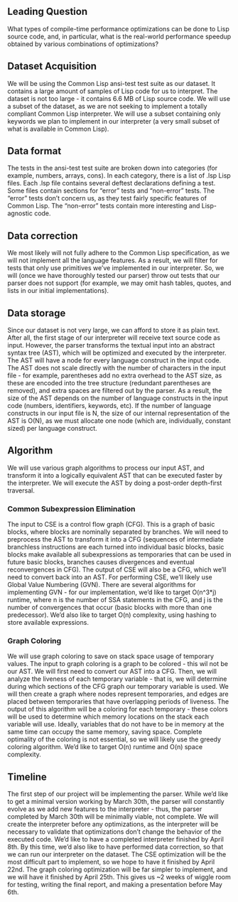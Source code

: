 ## Leading Question 
What types of compile-time performance optimizations can be done to Lisp source code, and, in particular, what is the real-world performance speedup obtained by various combinations of optimizations?

## Dataset Acquisition
We will be using the Common Lisp ansi-test test suite as our dataset. It contains a large amount of samples of Lisp code for us to interpret. The dataset is not too large - it contains 6.6 MB of Lisp source code. We will use a subset of the dataset, as we are not seeking to implement a totally compliant Common Lisp interpreter. We will use a subset containing only keywords we plan to implement in our interpreter (a very small subset of what is available in Common Lisp).

## Data format
The tests in the ansi-test test suite are broken down into categories (for example, numbers, arrays, cons). In each category, there is a list of .lsp Lisp files. Each .lsp file contains several deftest declarations defining a test. Some files contain sections for “error” tests and “non-error” tests. The “error” tests don’t concern us, as they test fairly specific features of Common Lisp. The “non-error” tests contain more interesting and Lisp-agnostic code.

## Data correction
We most likely will not fully adhere to the Common Lisp specification, as we will not implement all the language features. As a result, we will filter for tests that only use primitives we’ve implemented in our interpreter. So, we will (once we have thoroughly tested our parser) throw out tests that our parser does not support (for example, we may omit hash tables, quotes, and lists in our initial implementations).

## Data storage
Since our dataset is not very large, we can afford to store it as plain text. After all, the first stage of our interpreter will receive text source code as input. However, the parser transforms the textual input into an abstract syntax tree (AST), which will be optimized and executed by the interpreter. The AST will have a node for every language construct in the input code. The AST does not scale directly with the number of characters in the input file - for example, parentheses add no extra overhead to the AST size, as these are encoded into the tree structure (redundant parentheses are removed), and extra spaces are filtered out by the parser. As a result, the size of the AST depends on the number of language constructs in the input code (numbers, identifiers, keywords, etc). If the number of language constructs in our input file is N, the size of our internal representation of the AST is O(N), as we must allocate one node (which are, individually, constant sized) per language construct.

## Algorithm 
We will use various graph algorithms to process our input AST, and transform it into a logically equivalent AST that can be executed faster by the interpreter. We will execute the AST by doing a post-order depth-first traversal.

### Common Subexpression Elimination
The input to CSE is a control flow graph (CFG). This is a graph of basic blocks, where blocks are nominally separated by branches. We will need to preprocess the AST to transform it into a CFG (sequences of intermediate branchless instructions are each turned into individual basic blocks, basic blocks make available all subexpressions as temporaries that can be used in future basic blocks, branches causes divergences and eventual reconvergences in CFG). The output of CSE will also be a CFG, which we’ll need to convert back into an AST. For performing CSE, we’ll likely use Global Value Numbering (GVN). There are several algorithms for implementing GVN - for our implementation, we’d like to target O(n^3*j) runtime, where n is the number of SSA statements in the CFG, and j is the number of convergences that occur (basic blocks with more than one predecessor). We’d also like to target O(n) complexity, using hashing to store available expressions.

### Graph Coloring
We will use graph coloring to save on stack space usage of temporary values. The input to graph coloring is a graph to be colored - this wil not be our AST. We will first need to convert our AST into a CFG. Then, we will analyze the liveness of each temporary variable - that is, we will determine during which sections of the CFG graph our temporary variable is used. We will then create a graph where nodes represent temporaries, and edges are placed between temporaries that have overlapping periods of liveness. The output of this algorithm will be a coloring for each temporary - these colors will be used to determine which memory locations on the stack each variable will use. Ideally, variables that do not have to be in memory at the same time can occupy the same memory, saving space. Complete optimality of the coloring is not essential, so we will likely use the greedy coloring algorithm. We’d like to target O(n) runtime and O(n) space complexity.

## Timeline
The first step of our project will be implementing the parser. While we’d like to get a minimal version working by March 30th, the parser will constantly evolve as we add new features to the interpreter - thus, the parser completed by March 30th will be minimally viable, not complete. We will create the interpreter before any optimizations, as the interpreter will be necessary to validate that optimizations don’t change the behavior of the executed code. We’d like to have a completed interpreter finished by April 8th. By this time, we’d also like to have performed data correction, so that we can run our interpreter on the dataset. The CSE optimization will be the most difficult part to implement, so we hope to have it finished by April 22nd. The graph coloring optimization will be far simpler to implement, and we will have it finished by April 25th. This gives us ~2 weeks of wiggle room for testing, writing the final report, and making a presentation before May 6th.
